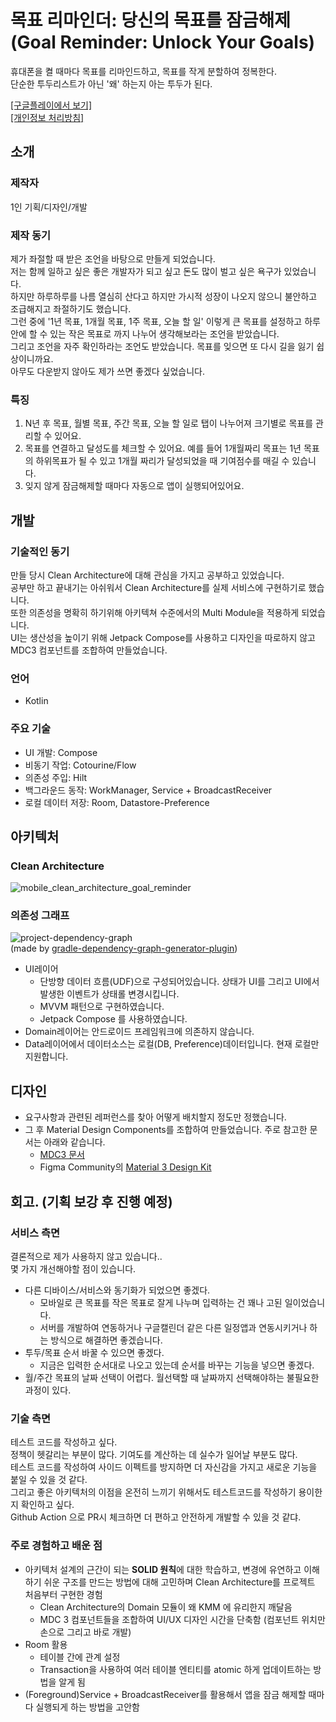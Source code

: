 # 목표 리마인더: 당신의 목표를 잠금해제</br>(Goal Reminder: Unlock Your Goals)
휴대폰을 켤 때마다 목표를 리마인드하고, 목표를 작게 분할하여 정복한다.</br>
단순한 투두리스트가 아닌 '왜' 하는지 아는 투두가 된다.

<img src="https://github.com/nosorae/Goal-Reminder-Unlock-Your-Goals/assets/62280009/3d341cb2-50b1-4028-902a-2c262aabe370" width="100%" height="0%"/></br>
[[구글플레이에서 보기]](https://play.google.com/store/apps/details?id=com.yessorae.goalreminder)</br>
[[개인정보 처리방침]](https://fuschia-basement-f24.notion.site/Simple-AI-Photo-Enhancer-53c359a42f754b10bd4b6a19dfcbb075)

## 소개
### 제작자
1인 기획/디자인/개발

### 제작 동기
제가 좌절할 때 받은 조언을 바탕으로 만들게 되었습니다.</br>
저는 함께 일하고 싶은 좋은 개발자가 되고 싶고 돈도 많이 벌고 싶은 욕구가 있었습니다.</br>
하지만 하루하루를 나름 열심히 산다고 하지만 가시적 성장이 나오지 않으니 불안하고 조급해지고 좌절하기도 했습니다.</br>
그런 중에 '1년 목표, 1개월 목표, 1주 목표, 오늘 할 일' 이렇게 큰 목표를 설정하고 하루 안에 할 수 있는 작은 목표로 까지 나누어 생각해보라는 조언을 받았습니다.</br>
그리고 조언을 자주 확인하라는 조언도 받았습니다. 목표를 잊으면 또 다시 길을 잃기 쉽상이니까요.</br>
아무도 다운받지 않아도 제가 쓰면 좋겠다 싶었습니다.

### 특징
1. N년 후 목표, 월별 목표, 주간 목표, 오늘 할 일로 탭이 나누어져 크기별로 목표를 관리할 수 있어요.</br>
2. 목표를 연결하고 달성도를 체크할 수 있어요. 예를 들어 1개월짜리 목표는 1년 목표의 하위목표가 될 수 있고 1개월 짜리가 달성되었을 때 기여점수를 매길 수 있습니다.</br>
3. 잊지 않게 잠금해제할 때마다 자동으로 앱이 실행되어있어요.

## 개발
### 기술적인 동기
만들 당시 Clean Architecture에 대해 관심을 가지고 공부하고 있었습니다.</br>
공부만 하고 끝내기는 아쉬워서 Clean Architecture를 실제 서비스에 구현하기로 했습니다.</br>
또한 의존성을 명확히 하기위해 아키텍쳐 수준에서의 Multi Module을 적용하게 되었습니다.</br>
UI는 생산성을 높이기 위해 Jetpack Compose를 사용하고 디자인을 따로하지 않고 MDC3 컴포넌트를 조합하여 만들었습니다.

### 언어 
  - Kotlin
### 주요 기술
  - UI 개발: Compose
  - 비동기 작업: Cotourine/Flow
  - 의존성 주입: Hilt
  - 백그라운드 동작: WorkManager, Service + BroadcastReceiver
  - 로컬 데이터 저장: Room, Datastore-Preference

## 아키텍처
### Clean Architecture
![mobile_clean_architecture_goal_reminder](https://github.com/nosorae/Goal-Reminder-Unlock-Your-Goals/assets/62280009/cbde61d2-5120-43ad-982c-4a6ccbfae9ec)

### 의존성 그래프
![project-dependency-graph](https://github.com/nosorae/Goal-Reminder-Unlock-Your-Goals/assets/62280009/79c8ed6e-a766-45dc-af78-c28d35686641)</br>
(made by [gradle-dependency-graph-generator-plugin](https://github.com/vanniktech/gradle-dependency-graph-generator-plugin))

- UI레이어
  - 단방향 데이터 흐름(UDF)으로 구성되어있습니다. 상태가 UI를 그리고 UI에서 발생한 이벤트가 상태롤 변경시킵니다.
  - MVVM 패턴으로 구현하였습니다.
  - Jetpack Compose 를 사용하였습니다.
- Domain레이어는 안드로이드 프레임워크에 의존하지 않습니다.
- Data레이어에서 데이터소스는 로컬(DB, Preference)데이터입니다. 현재 로컬만 지원합니다.

## 디자인
- 요구사항과 관련된 레퍼런스를 찾아 어떻게 배치할지 정도만 정했습니다.
- 그 후 Material Design Components를 조합하여 만들었습니다. 주로 참고한 문서는 아래와 같습니다.
  -  [MDC3 문서](https://m3.material.io/components)
  -  Figma Community의 [Material 3 Design Kit](https://www.figma.com/file/KUN5AFovqZoflSJQTj4Wlk/Material-3-Design-Kit-(Community)?type=design&node-id=51964-62981&mode=design)

## 회고. (기획 보강 후 진행 예정)
### 서비스 측면
결론적으로 제가 사용하지 않고 있습니다..</br>
몇 가지 개선해야할 점이 있습니다.</br>
- 다른 디바이스/서비스와 동기화가 되었으면 좋겠다.
  - 모바일로 큰 목표를 작은 목표로 잘게 나누며 입력하는 건 꽤나 고된 일이었습니다.
  - 서버를 개발하여 연동하거나 구글캘린더 같은 다른 일정앱과 연동시키거나 하는 방식으로 해결하면 좋겠습니다.
- 투두/목표 순서 바꿀 수 있으면 좋겠다.
  - 지금은 입력한 순서대로 나오고 있는데 순서를 바꾸는 기능을 넣으면 좋겠다.
- 월/주간 목표의 날짜 선택이 어렵다. 월선택할 때 날짜까지 선택해야하는 불필요한 과정이 있다.

### 기술 측면
테스트 코드를 작성하고 싶다.</br>
정책이 헷갈리는 부분이 많다. 기여도를 계산하는 데 실수가 일어날 부분도 많다.</br>
테스트 코드를 작성하여 사이드 이펙트를 방지하면 더 자신감을 가지고 새로운 기능을 붙일 수 있을 것 같다.</br>
그리고 좋은 아키텍처의 이점을 온전히 느끼기 위해서도 테스트코드를 작성하기 용이한지 확인하고 싶다.</br>
Github Action 으로 PR시 체크하면 더 편하고 안전하게 개발할 수 있을 것 같댜.

### 주로 경험하고 배운 점
- 아키텍처 설계의 근간이 되는 **SOLID 원칙**에 대한 학습하고, 변경에 유연하고 이해하기 쉬운 구조를 만드는 방법에 대해 고민하며 Clean Architecture를 프로젝트 처음부터 구현한 경험
  - Clean Architecture의 Domain 모듈이 왜 KMM 에 유리한지 깨달음
  - MDC 3 컴포넌트들을 조합하여 UI/UX 디자인 시간을 단축함 (컴포넌트 위치만 손으로 그리고 바로 개발)
- Room 활용
  - 테이블 간에 관계 설정
  - Transaction을 사용하여 여러 테이블 엔티티를 atomic 하게 업데이트하는 방법을 알게 됨
- (Foreground)Service + BroadcastReceiver를 활용해서 앱을 잠금 해제할 때마다 실행되게 하는 방법을 고안함

